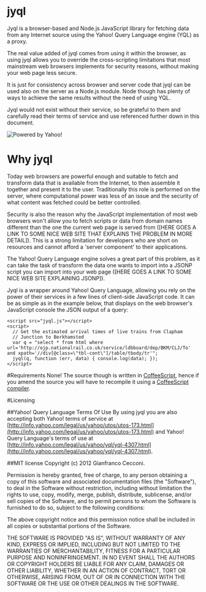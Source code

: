 jyql
====

Jyql is a browser-based and Node.js JavaScript library for fetching data from 
any Internet source using the Yahoo! Query Language engine (YQL) as a proxy. 

The real value added of jyql comes from using it within the browser, as using
jyql allows you to override the cross-scripting limitations that most 
mainstream web browsers implements for security reasons, without making your 
web page less secure. 

It is just for consistency across browser and server code that jyql can be used 
also on the server as a Node.js module. Node though has plenty of ways to 
achieve the same results without the need of using YQL.

Jyql would not exist without their service, so be grateful to them and
carefully read their terms of service and use referenced further down in this 
document.

![Powered by Yahoo!](http://l.yimg.com/a/i/ydn/poweredby-144x20.png)

# Why jyql
Today web browsers are powerful enough and suitable to fetch and transform data 
that is available from the Internet, to then assemble it together and present
it to the user. Traditionally this role is performed on the server, where 
computational power was less of an issue and the security of what content was
fetched could be better controlled.

Security is also the reason why the JavaScript implementation of most web
browsers won't allow you to fetch scripts or data from domain names different
than the one the current web page is served from ([HERE GOES A LINK TO SOME
NICE WEB SITE THAT EXPLAINS THE PROBLEM IN MORE DETAIL]). This is a strong 
limitation for developers who are short on resources and cannot afford a 
'server component' to their applications.

The Yahoo! Query Language engine solves a great part of this problem, as it can
take the task of transform the data one wants to import into a JSONP script you
can import into your web page ([HERE GOES A LINK TO SOME NICE WEB SITE 
EXPLAINING JSONP]).

Jyql is a wrapper around Yahoo! Query Language, allowing you rely on the power 
of their services in a few lines of client-side JavaScript code. It can be as 
simple as in the example below, that displays on the web browser's JavaScript
console the JSON output of a query:

    <script src="jyql.js"></script>
    <script>
      // Get the estimated arrival times of live trains from Clapham
      // Junction to Berkhamsted
      var q = "select * from html where url='http://ojp.nationalrail.co.uk/service/ldbboard/dep/BKM/CLJ/To' and xpath='//div[@class=\"tbl-cont\"]/table/tbody/tr'";
      jyql(q, function (err, data) { console.log(data); });
    </script>

#Requirements
None! The source though is written in [CoffeeScript](http://coffeescript.org/), 
hence if you amend the source you will have to recompile it using a 
[CoffeeScript compiler](https://github.com/jashkenas/coffee-script).

#Licensing

##Yahoo! Query Language Terms Of Use
By using jyql you are also accepting both Yahoo! terms of service at 
[http://info.yahoo.com/legal/us/yahoo/utos/utos-173.html](http://info.yahoo.com/legal/us/yahoo/utos/utos-173.html)
and Yahoo! Query Language's terms of use at [http://info.yahoo.com/legal/us/yahoo/yql/yql-4307.html](http://info.yahoo.com/legal/us/yahoo/yql/yql-4307.html).

##MIT license
Copyright (c) 2012 Gianfranco Cecconi.

Permission is hereby granted, free of charge, to any person obtaining a copy
of this software and associated documentation files (the "Software"), to deal
in the Software without restriction, including without limitation the rights
to use, copy, modify, merge, publish, distribute, sublicense, and/or sell
copies of the Software, and to permit persons to whom the Software is
furnished to do so, subject to the following conditions:

The above copyright notice and this permission notice shall be included in
all copies or substantial portions of the Software.

THE SOFTWARE IS PROVIDED "AS IS", WITHOUT WARRANTY OF ANY KIND, EXPRESS OR
IMPLIED, INCLUDING BUT NOT LIMITED TO THE WARRANTIES OF MERCHANTABILITY,
FITNESS FOR A PARTICULAR PURPOSE AND NONINFRINGEMENT. IN NO EVENT SHALL THE
AUTHORS OR COPYRIGHT HOLDERS BE LIABLE FOR ANY CLAIM, DAMAGES OR OTHER
LIABILITY, WHETHER IN AN ACTION OF CONTRACT, TORT OR OTHERWISE, ARISING FROM,
OUT OF OR IN CONNECTION WITH THE SOFTWARE OR THE USE OR OTHER DEALINGS IN
THE SOFTWARE.
